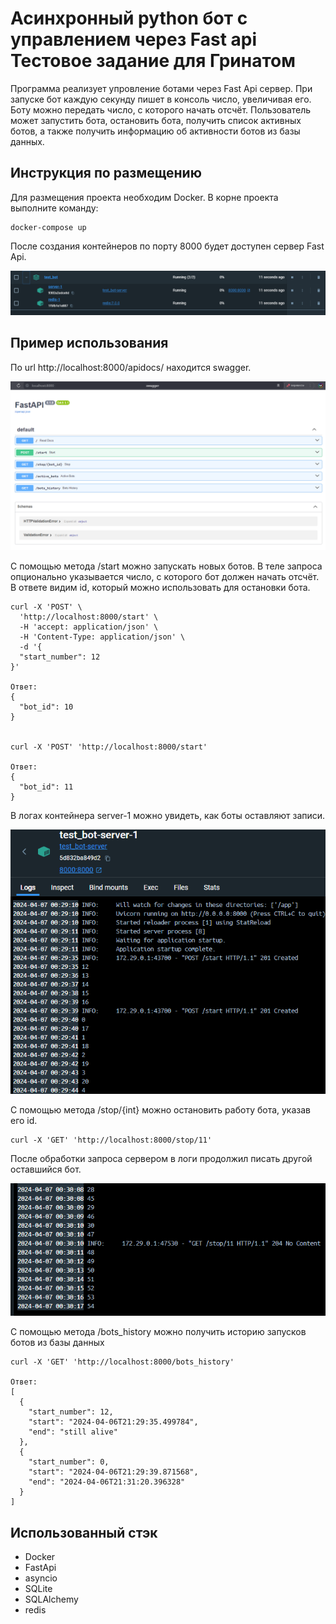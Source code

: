 # Асинхронный python бот с управлением через Fast api Тестовое задание для Гринатом

Программа реализует упровление ботами через Fast Api сервер. При запуске бот каждую секунду пишет в консоль число, увеличивая его.
Боту можно передать число, с которого начать отсчёт. Пользователь может запустить бота, остановить бота, получить список активных ботов,
а также получить информацию об активности ботов из базы данных.

## Инструкция по размещению

Для размещения проекта необходим Docker. В корне проекта выполните команду:

```
docker-compose up
```

После создания контейнеров по порту 8000 будет доступен сервер Fast Api.

![img_1.png](img_1.png)

## Пример использования
По url http://localhost:8000/apidocs/ находится swagger. 

![img_2.png](img_2.png)

С помощью метода /start можно запускать новых ботов. В теле запроса опционально указывается число, с которого бот должен начать отсчёт.
В ответе видим id, который можно использовать для остановки бота.

```
curl -X 'POST' \
  'http://localhost:8000/start' \
  -H 'accept: application/json' \
  -H 'Content-Type: application/json' \
  -d '{
  "start_number": 12
}'

Ответ:
{
  "bot_id": 10
}


curl -X 'POST' 'http://localhost:8000/start' 

Ответ:
{
  "bot_id": 11
}

```

В логах контейнера server-1 можно увидеть, как боты оставляют записи.

![img_3.png](img_3.png)


С помощью метода /stop/{int} можно остановить работу бота, указав его id.
```
curl -X 'GET' 'http://localhost:8000/stop/11'
```
После обработки запроса сервером в логи продолжил писать другой оставшийся бот.

![img_4.png](img_4.png)

С помощью метода /bots_history можно получить историю запусков ботов из базы данных

```
curl -X 'GET' 'http://localhost:8000/bots_history'

Ответ:
[
  {
    "start_number": 12,
    "start": "2024-04-06T21:29:35.499784",
    "end": "still alive"
  },
  {
    "start_number": 0,
    "start": "2024-04-06T21:29:39.871568",
    "end": "2024-04-06T21:31:20.396328"
  }
]
```

## Использованный стэк

- Docker
- FastApi
- asyncio
- SQLite
- SQLAlchemy
- redis